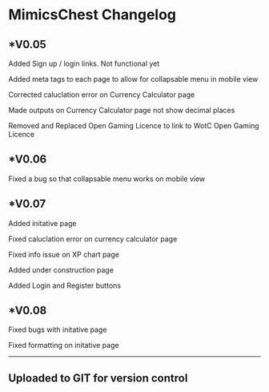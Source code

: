 # MimicsChest Changelog

*V0.05
-----------------------------------------------------------------------------
Added Sign up / login links. Not functional yet

Added meta tags to each page to allow for collapsable menu in mobile view

Corrected caluclation error on Currency Calculator page

Made outputs on Currency Calculator page not show decimal places

Removed and Replaced Open Gaming Licence to link to WotC Open Gaming Licence

*V0.06
-----------------------------------------------------------------------------
Fixed a bug so that collapsable menu works on mobile view

*V0.07
-----------------------------------------------------------------------------
Added initative page

Fixed caluclation error on currency calculator page

Fixed info issue on XP chart page

Added under construction page

Added Login and Register buttons

*V0.08
-----------------------------------------------------------------------------
Fixed bugs with initative page

Fixed formatting on initative page


-----------------------------------------------------------------------------
Uploaded to GIT for version control
-----------------------------------------------------------------------------
